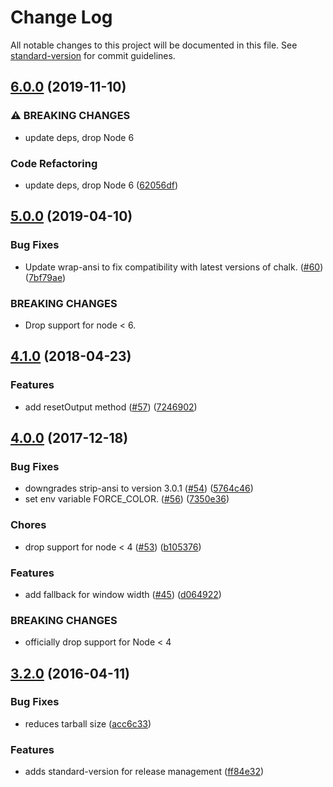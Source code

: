 # Change Log

All notable changes to this project will be documented in this file. See [standard-version](https://github.com/conventional-changelog/standard-version) for commit guidelines.

## [6.0.0](https://www.github.com/yargs/cliui/compare/v5.0.0...v6.0.0) (2019-11-10)

### ⚠ BREAKING CHANGES

- update deps, drop Node 6

### Code Refactoring

- update deps, drop Node 6 ([62056df](https://www.github.com/yargs/cliui/commit/62056df))

## [5.0.0](https://github.com/yargs/cliui/compare/v4.1.0...v5.0.0) (2019-04-10)

### Bug Fixes

- Update wrap-ansi to fix compatibility with latest versions of chalk. ([#60](https://github.com/yargs/cliui/issues/60)) ([7bf79ae](https://github.com/yargs/cliui/commit/7bf79ae))

### BREAKING CHANGES

- Drop support for node < 6.

<a name="4.1.0"></a>

## [4.1.0](https://github.com/yargs/cliui/compare/v4.0.0...v4.1.0) (2018-04-23)

### Features

- add resetOutput method ([#57](https://github.com/yargs/cliui/issues/57)) ([7246902](https://github.com/yargs/cliui/commit/7246902))

<a name="4.0.0"></a>

## [4.0.0](https://github.com/yargs/cliui/compare/v3.2.0...v4.0.0) (2017-12-18)

### Bug Fixes

- downgrades strip-ansi to version 3.0.1 ([#54](https://github.com/yargs/cliui/issues/54)) ([5764c46](https://github.com/yargs/cliui/commit/5764c46))
- set env variable FORCE_COLOR. ([#56](https://github.com/yargs/cliui/issues/56)) ([7350e36](https://github.com/yargs/cliui/commit/7350e36))

### Chores

- drop support for node < 4 ([#53](https://github.com/yargs/cliui/issues/53)) ([b105376](https://github.com/yargs/cliui/commit/b105376))

### Features

- add fallback for window width ([#45](https://github.com/yargs/cliui/issues/45)) ([d064922](https://github.com/yargs/cliui/commit/d064922))

### BREAKING CHANGES

- officially drop support for Node < 4

<a name="3.2.0"></a>

## [3.2.0](https://github.com/yargs/cliui/compare/v3.1.2...v3.2.0) (2016-04-11)

### Bug Fixes

- reduces tarball size ([acc6c33](https://github.com/yargs/cliui/commit/acc6c33))

### Features

- adds standard-version for release management ([ff84e32](https://github.com/yargs/cliui/commit/ff84e32))

